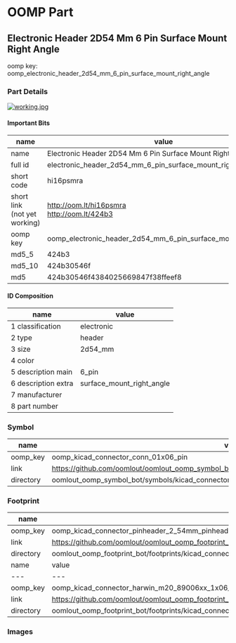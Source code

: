 # OOMP Part  
## Electronic Header 2D54 Mm 6 Pin Surface Mount Right Angle  
  
oomp key: oomp_electronic_header_2d54_mm_6_pin_surface_mount_right_angle  
  
### Part Details  
  
[![working.jpg](working_600.jpg)](working.jpg)  
  
#### Important Bits  
| name | value | 
| --- | --- | 
| name | Electronic Header 2D54 Mm 6 Pin Surface Mount Right Angle | 
| full id | electronic_header_2d54_mm_6_pin_surface_mount_right_angle | 
| short code | hi16psmra | 
| short link<br>(not yet working) | http://oom.lt/hi16psmra<br>http://oom.lt/424b3 | 
| oomp key | oomp_electronic_header_2d54_mm_6_pin_surface_mount_right_angle | 
| md5_5 | 424b3 | 
| md5_10 | 424b30546f | 
| md5 | 424b30546f4384025669847f38ffeef8 | 
#### ID Composition  
| name | value | 
| --- | --- | 
| 1 classification | electronic | 
| 2 type | header | 
| 3 size | 2d54_mm | 
| 4 color |  | 
| 5 description main | 6_pin | 
| 6 description extra | surface_mount_right_angle | 
| 7 manufacturer |  | 
| 8 part number |  | 
### Symbol  
| name | value | 
| --- | --- | 
| oomp_key | oomp_kicad_connector_conn_01x06_pin | 
| link | https://github.com/oomlout/oomlout_oomp_symbol_bot/tree/main/symbols/kicad_connector_conn_01x06_pin | 
| directory | oomlout_oomp_symbol_bot/symbols/kicad_connector_conn_01x06_pin//working/working.kicad_sym | 
### Footprint  
| name | value | 
| --- | --- | 
| oomp_key | oomp_kicad_connector_pinheader_2_54mm_pinheader_1x06_p2_54mm_vertical | 
| link | https://github.com/oomlout/oomlout_oomp_footprint_bot/tree/main/foootprntss/kicad_connector_pinheader_2_54mm_pinheader_1x06_p2_54mm_vertical | 
| directory | oomlout_oomp_footprint_bot/footprints/kicad_connector_pinheader_2_54mm_pinheader_1x06_p2_54mm_vertical//working/working.kicad_mod | 
| name | value | 
| --- | --- | 
| oomp_key | oomp_kicad_connector_harwin_m20_89006xx_1x06_p2_54mm_horizontal | 
| link | https://github.com/oomlout/oomlout_oomp_footprint_bot/tree/main/foootprntss/kicad_connector_harwin_m20_89006xx_1x06_p2_54mm_horizontal | 
| directory | oomlout_oomp_footprint_bot/footprints/kicad_connector_harwin_m20_89006xx_1x06_p2_54mm_horizontal//working/working.kicad_mod | 
### Images  
